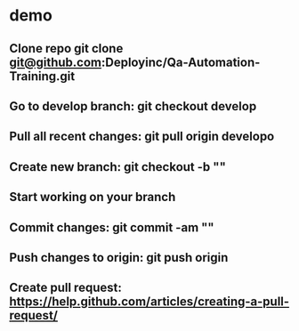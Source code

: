 # demo

## Clone repo git clone git@github.com:Deployinc/Qa-Automation-Training.git
## Go to develop branch: git checkout develop
## Pull all recent changes: git pull origin developo
## Create new branch: git checkout -b "<feature branch name>"
## Start working on your branch
## Commit changes: git commit -am "<descriptive commit message>"
## Push changes to origin: git push origin <feature branch name>
## Create pull request: https://help.github.com/articles/creating-a-pull-request/
